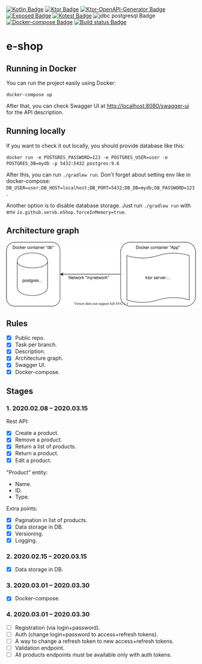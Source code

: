[![Kotlin Badge](https://img.shields.io/badge/kotlin-1.3.70-green.svg)](https://kotlinlang.org/)
[![Ktor Badge](https://img.shields.io/badge/ktor-1.3.2-green.svg)](https://ktor.io/)
[![Ktor-OpenAPI-Generator Badge](https://img.shields.io/badge/ktor--openapi--generator-0.2--beta.1--experimental-green.svg)](https://github.com/papsign/Ktor-OpenAPI-Generator)
[![Exposed Badge](https://img.shields.io/badge/Exposed-0.22.1-green.svg)](https://github.com/papsign/Ktor-OpenAPI-Generator)
[![Kotest Badge](https://img.shields.io/badge/kotest-4.0.0--BETA3-green.svg)](https://github.com/kotest/kotest)
![jdbc postgresql Badge](https://img.shields.io/badge/jdbc-postgresql-darkblue.svg)
[![Docker-compose Badge](https://img.shields.io/badge/docker-compose-blue.svg)](https://docs.docker.com/compose/)
[![Build status Badge](https://github.com/SerVB/e-shop/workflows/Build/badge.svg)](https://github.com/SerVB/e-shop/actions)
# e-shop
## Running in Docker
You can run the project easily using Docker:
```shell script
docker-compose up
```

After that, you can check Swagger UI at <http://localhost:8080/swagger-ui> for the API description.

## Running locally
If you want to check it out locally, you should provide database like this:
```shell script
docker run -e POSTGRES_PASSWORD=123 -e POSTGRES_USER=user -e POSTGRES_DB=mydb -p 5432:5432 postgres:9.6
```

After this, you can run `./gradlew run`. Don't forget about setting env like in docker-compose: `DB_USER=user;DB_HOST=localhost;DB_PORT=5432;DB_DB=mydb;DB_PASSWORD=123`.

Another option is to disable database storage. Just run `./gradlew run` with env `io.github.servb.eShop.forceInMemory=true`.

## Architecture graph
![Architecture graph](docs/e-shop-architecture-graph.svg)

## Rules
- [x] Public repo.
- [x] Task per branch.
- [x] Description.
- [x] Architecture graph.
- [x] Swagger UI.
- [x] Docker-compose.

## Stages
### 1. 2020.02.08 – 2020.03.15
Rest API:
- [x] Create a product.
- [x] Remove a product.
- [x] Return a list of products.
- [x] Return a product.
- [x] Edit a product.

"Product" entity:
* Name.
* ID.
* Type.

Extra points:
- [x] Pagination in list of products.
- [x] Data storage in DB.
- [x] Versioning.
- [x] Logging.

### 2. 2020.02.15 – 2020.03.15
- [x] Data storage in DB.

### 3. 2020.03.01 – 2020.03.30
- [x] Docker-compose.

### 4. 2020.03.01 – 2020.03.30
- [ ] Registration (via login+password).
- [ ] Auth (change login+password to access+refresh tokens).
- [ ] A way to change a refresh token to new access+refresh tokens.
- [ ] Validation endpoint.
- [ ] All products endpoints must be available only with auth tokens.
